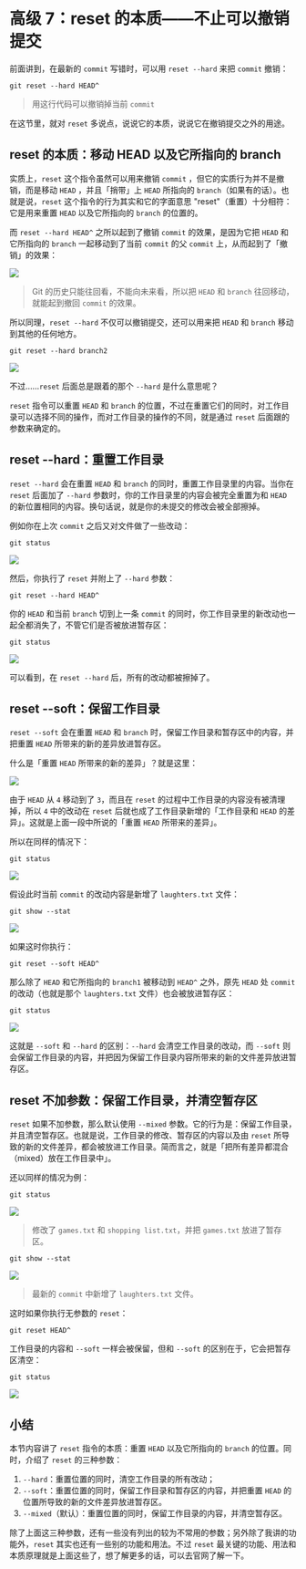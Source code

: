 # 高级 7：reset 的本质——不止可以撤销提交

前面讲到，在最新的 `commit` 写错时，可以用 `reset --hard` 来把 `commit` 撤销：

```
git reset --hard HEAD^

```

> 用这行代码可以撤销掉当前 `commit`

在这节里，就对 `reset` 多说点，说说它的本质，说说它在撤销提交之外的用途。

## reset 的本质：移动 HEAD 以及它所指向的 branch

实质上，`reset` 这个指令虽然可以用来撤销 `commit` ，但它的实质行为并不是撤销，而是移动 `HEAD` ，并且「捎带」上 `HEAD` 所指向的 `branch`（如果有的话）。也就是说，`reset` 这个指令的行为其实和它的字面意思 "reset"（重置）十分相符：它是用来重置 `HEAD` 以及它所指向的 `branch` 的位置的。

而 `reset --hard HEAD^` 之所以起到了撤销 `commit` 的效果，是因为它把 `HEAD` 和它所指向的 `branch` 一起移动到了当前 `commit` 的父 `commit` 上，从而起到了「撤销」的效果：

![](https://p1-jj.byteimg.com/tos-cn-i-t2oaga2asx/gold-user-assets/2017/11/22/15fe19c8a3235853~tplv-t2oaga2asx-zoom-in-crop-mark:1304:0:0:0.awebp)

> Git 的历史只能往回看，不能向未来看，所以把 `HEAD` 和 `branch` 往回移动，就能起到撤回 `commit` 的效果。

所以同理，`reset --hard` 不仅可以撤销提交，还可以用来把 `HEAD` 和 `branch` 移动到其他的任何地方。

```
git reset --hard branch2

```

![](https://p1-jj.byteimg.com/tos-cn-i-t2oaga2asx/gold-user-assets/2017/11/22/15fe333cb605b0de~tplv-t2oaga2asx-zoom-in-crop-mark:1304:0:0:0.awebp)

不过……`reset` 后面总是跟着的那个 `--hard` 是什么意思呢？

`reset` 指令可以重置 `HEAD` 和 `branch` 的位置，不过在重置它们的同时，对工作目录可以选择不同的操作，而对工作目录的操作的不同，就是通过 `reset` 后面跟的参数来确定的。

## reset --hard：重置工作目录

`reset --hard` 会在重置 `HEAD` 和 `branch` 的同时，重置工作目录里的内容。当你在 `reset` 后面加了 `--hard` 参数时，你的工作目录里的内容会被完全重置为和 `HEAD` 的新位置相同的内容。换句话说，就是你的未提交的修改会被全部擦掉。

例如你在上次 `commit` 之后又对文件做了一些改动：

```
git status

```

![](https://p1-jj.byteimg.com/tos-cn-i-t2oaga2asx/gold-user-assets/2017/11/22/15fe333cb5a0e894~tplv-t2oaga2asx-zoom-in-crop-mark:1304:0:0:0.awebp)

然后，你执行了 `reset` 并附上了 `--hard` 参数：

```
git reset --hard HEAD^

```

你的 `HEAD` 和当前 `branch` 切到上一条 `commit` 的同时，你工作目录里的新改动也一起全都消失了，不管它们是否被放进暂存区：

```
git status

```

![](https://p1-jj.byteimg.com/tos-cn-i-t2oaga2asx/gold-user-assets/2017/11/22/15fe333cb5dbef68~tplv-t2oaga2asx-zoom-in-crop-mark:1304:0:0:0.awebp)

可以看到，在 `reset --hard` 后，所有的改动都被擦掉了。

## reset --soft：保留工作目录

`reset --soft` 会在重置 `HEAD` 和 `branch` 时，保留工作目录和暂存区中的内容，并把重置 `HEAD` 所带来的新的差异放进暂存区。

什么是「重置 `HEAD` 所带来的新的差异」？就是这里：

![](https://p1-jj.byteimg.com/tos-cn-i-t2oaga2asx/gold-user-assets/2017/11/22/15fe333cb5c6a249~tplv-t2oaga2asx-zoom-in-crop-mark:1304:0:0:0.awebp)

由于 `HEAD` 从 `4` 移动到了 `3`，而且在 `reset` 的过程中工作目录的内容没有被清理掉，所以 `4` 中的改动在 `reset` 后就也成了工作目录新增的「工作目录和 `HEAD` 的差异」。这就是上面一段中所说的「重置 `HEAD` 所带来的差异」。

所以在同样的情况下：

```
git status

```

![](https://p1-jj.byteimg.com/tos-cn-i-t2oaga2asx/gold-user-assets/2017/11/22/15fe333cb5a0e894~tplv-t2oaga2asx-zoom-in-crop-mark:1304:0:0:0.awebp)

假设此时当前 `commit` 的改动内容是新增了 `laughters.txt` 文件：

```
git show --stat

```

![](https://p1-jj.byteimg.com/tos-cn-i-t2oaga2asx/gold-user-assets/2017/11/22/15fe333cb7cdd727~tplv-t2oaga2asx-zoom-in-crop-mark:1304:0:0:0.awebp)

如果这时你执行：

```
git reset --soft HEAD^

```

那么除了 `HEAD` 和它所指向的 `branch1` 被移动到 `HEAD^` 之外，原先 `HEAD` 处 `commit` 的改动（也就是那个 `laughters.txt` 文件）也会被放进暂存区：

```
git status

```

![](https://p1-jj.byteimg.com/tos-cn-i-t2oaga2asx/gold-user-assets/2017/11/22/15fe333cb7e6e40b~tplv-t2oaga2asx-zoom-in-crop-mark:1304:0:0:0.awebp)

这就是 `--soft` 和 `--hard` 的区别：`--hard` 会清空工作目录的改动，而 `--soft` 则会保留工作目录的内容，并把因为保留工作目录内容所带来的新的文件差异放进暂存区。

## reset 不加参数：保留工作目录，并清空暂存区

`reset` 如果不加参数，那么默认使用 `--mixed` 参数。它的行为是：保留工作目录，并且清空暂存区。也就是说，工作目录的修改、暂存区的内容以及由 `reset` 所导致的新的文件差异，都会被放进工作目录。简而言之，就是「把所有差异都混合（mixed）放在工作目录中」。

还以同样的情况为例：

```
git status

```

![](https://p1-jj.byteimg.com/tos-cn-i-t2oaga2asx/gold-user-assets/2017/11/22/15fe333cb5a0e894~tplv-t2oaga2asx-zoom-in-crop-mark:1304:0:0:0.awebp)

> 修改了 `games.txt` 和 `shopping list.txt`，并把 `games.txt` 放进了暂存区。

```
git show --stat

```

![](https://p1-jj.byteimg.com/tos-cn-i-t2oaga2asx/gold-user-assets/2017/11/22/15fe333cb7cdd727~tplv-t2oaga2asx-zoom-in-crop-mark:1304:0:0:0.awebp)

> 最新的 `commit` 中新增了 `laughters.txt` 文件。

这时如果你执行无参数的 `reset`：

```
git reset HEAD^

```

工作目录的内容和 `--soft` 一样会被保留，但和 `--soft` 的区别在于，它会把暂存区清空：

```
git status

```

![](https://p1-jj.byteimg.com/tos-cn-i-t2oaga2asx/gold-user-assets/2017/11/22/15fe333d086f9754~tplv-t2oaga2asx-zoom-in-crop-mark:1304:0:0:0.awebp)

## 小结

本节内容讲了 `reset` 指令的本质：重置 `HEAD` 以及它所指向的 `branch` 的位置。同时，介绍了 `reset` 的三种参数：

1.  `--hard`：重置位置的同时，清空工作目录的所有改动；
2.  `--soft`：重置位置的同时，保留工作目录和暂存区的内容，并把重置 `HEAD` 的位置所导致的新的文件差异放进暂存区。
3.  `--mixed`（默认）：重置位置的同时，保留工作目录的内容，并清空暂存区。

除了上面这三种参数，还有一些没有列出的较为不常用的参数；另外除了我讲的功能外，`reset` 其实也还有一些别的功能和用法。不过 `reset` 最关键的功能、用法和本质原理就是上面这些了，想了解更多的话，可以去官网了解一下。
